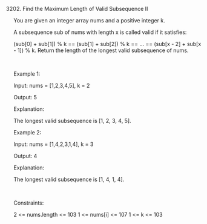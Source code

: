 3202. Find the Maximum Length of Valid Subsequence II

You are given an integer array nums and a positive integer k.

A 
subsequence
 sub of nums with length x is called valid if it satisfies:

(sub[0] + sub[1]) % k == (sub[1] + sub[2]) % k == ... == (sub[x - 2] + sub[x - 1]) % k.
Return the length of the longest valid subsequence of nums.

 

Example 1:

Input: nums = [1,2,3,4,5], k = 2

Output: 5

Explanation:

The longest valid subsequence is [1, 2, 3, 4, 5].

Example 2:

Input: nums = [1,4,2,3,1,4], k = 3

Output: 4

Explanation:

The longest valid subsequence is [1, 4, 1, 4].

 

Constraints:

2 <= nums.length <= 103
1 <= nums[i] <= 107
1 <= k <= 103